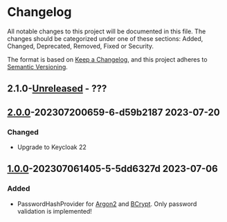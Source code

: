 # Changelog

All notable changes to this project will be documented in this file. The changes should be categorized under one of
these sections: Added, Changed, Deprecated, Removed, Fixed or Security.

The format is based on [Keep a Changelog](https://keepachangelog.com/en/1.0.0/),
and this project adheres to [Semantic Versioning](https://semver.org/spec/v2.0.0.html).

## 2.1.0-[Unreleased] - ???

## [2.0.0]-202307200659-6-d59b2187 2023-07-20

### Changed

- Upgrade to Keycloak 22

## [1.0.0]-202307061405-5-5dd6327d 2023-07-06

### Added

- PasswordHashProvider for [Argon2](https://en.wikipedia.org/wiki/Argon2)
  and [BCrypt](https://en.wikipedia.org/wiki/Bcrypt). Only password validation is implemented!

[Unreleased]: https://github.com/inventage/keycloak-password-hashprovider-extension/compare/2.0.0...HEAD

[2.0.0]: https://github.com/inventage/keycloak-password-hashprovider-extension/releases/tag/2.0.0

[1.0.0]: https://github.com/inventage/keycloak-password-hashprovider-extension/releases/tag/1.0.0